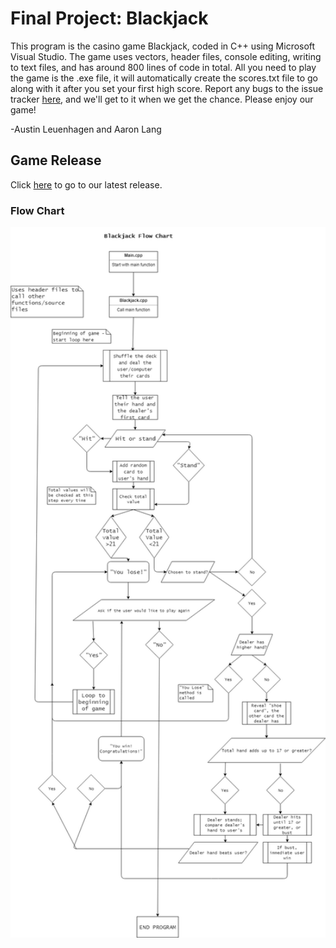 # Final Project: Blackjack
This program is the casino game Blackjack, coded in C++ using Microsoft Visual Studio. The game uses vectors, header files, console editing, writing to text files, and has around 800 lines of code in total. All you need to play the game is the .exe file, it will automatically create the scores.txt file to go along with it after you set your first high score. Report any bugs to the issue tracker [here](https://github.com/AALASL/final/issues/new), and we'll get to it when we get the chance. Please enjoy our game!

-Austin Leuenhagen and Aaron Lang

## Game Release
Click <a href="https://github.com/AALASL/final/releases/tag/1.4">here</a> to go to our latest release.

### Flow Chart
<img src="https://raw.githubusercontent.com/AALASL/final/master/C%2B%2B%20Final%20Project%20Flow%20Chart.png" width ="800">
